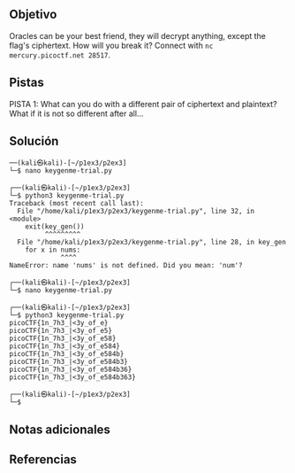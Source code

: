 ## Objetivo
Oracles can be your best friend, they will decrypt anything, except the flag's ciphertext. How will you break it? Connect with `nc mercury.picoctf.net 28517`.
## Pistas
PISTA 1:
What can you do with a different pair of ciphertext and plaintext? What if it is not so different after all...

## Solución
```
──(kali㉿kali)-[~/p1ex3/p2ex3]
└─$ nano keygenme-trial.py
                                                                                                                    
┌──(kali㉿kali)-[~/p1ex3/p2ex3]
└─$ python3 keygenme-trial.py 
Traceback (most recent call last):
  File "/home/kali/p1ex3/p2ex3/keygenme-trial.py", line 32, in <module>
    exit(key_gen())
         ^^^^^^^^^
  File "/home/kali/p1ex3/p2ex3/keygenme-trial.py", line 28, in key_gen
    for x in nums:
             ^^^^
NameError: name 'nums' is not defined. Did you mean: 'num'?
                                                                                                                    
┌──(kali㉿kali)-[~/p1ex3/p2ex3]
└─$ nano keygenme-trial.py   
                                                                                                                    
┌──(kali㉿kali)-[~/p1ex3/p2ex3]
└─$ python3 keygenme-trial.py
picoCTF{1n_7h3_|<3y_of_e}
picoCTF{1n_7h3_|<3y_of_e5}
picoCTF{1n_7h3_|<3y_of_e58}
picoCTF{1n_7h3_|<3y_of_e584}
picoCTF{1n_7h3_|<3y_of_e584b}
picoCTF{1n_7h3_|<3y_of_e584b3}
picoCTF{1n_7h3_|<3y_of_e584b36}
picoCTF{1n_7h3_|<3y_of_e584b363}
                                                                                                                    
┌──(kali㉿kali)-[~/p1ex3/p2ex3]
└─$ 

```
## Notas adicionales

## Referencias



